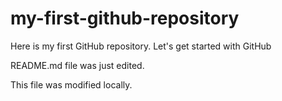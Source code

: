# my-first-github-repository
Here is my first GitHub repository. Let's get started with GitHub

README.md file was just edited.

This file was modified locally.
